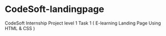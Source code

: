 # CodeSoft-landingpage
CodeSoft Internship Project level 1 Task 1 ( E-learning Landing Page Using HTML &amp; CSS )
